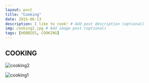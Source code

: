 ```yaml
---
layout: post
title: "Cooking"
date: 2015-06-13
description: I like to cook! # Add post description (optional)
img: cooking2.jpg # Add image post (optional)
tags: [HOBBIES, COOKING]
---
```


## COOKING

![cooking2](http://natgrrl.github.io/assets/img/cooking2.jpg)

![cooking1](http://natgrrl.github.io/assets/img/cooking1.jpg)








